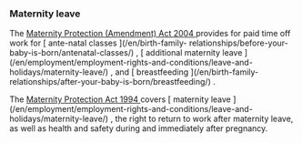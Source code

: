 ###  Maternity leave

The [ Maternity Protection (Amendment) Act 2004
](http://www.irishstatutebook.ie/2004/en/act/pub/0028/index.html) provides for
paid time off work for [ ante-natal classes ](/en/birth-family-
relationships/before-your-baby-is-born/antenatal-classes/) , [ additional
maternity leave ](/en/employment/employment-rights-and-conditions/leave-and-
holidays/maternity-leave/) , and [ breastfeeding ](/en/birth-family-
relationships/after-your-baby-is-born/breastfeeding/) .

The [ Maternity Protection Act 1994
](http://www.irishstatutebook.ie/1994/en/act/pub/0034/index.html) covers [
maternity leave ](/en/employment/employment-rights-and-conditions/leave-and-
holidays/maternity-leave/) , the right to return to work after maternity
leave, as well as health and safety during and immediately after pregnancy.
